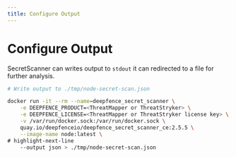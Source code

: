 ```yaml
---
title: Configure Output
---
```


# Configure Output

SecretScanner can writes output to `stdout` it can redirected to a file for further analysis.

```bash
# Write output to ./tmp/node-secret-scan.json

docker run -it --rm --name=deepfence_secret_scanner \
    -e DEEPFENCE_PRODUCT=<ThreatMapper or ThreatStryker> \
    -e DEEPFENCE_LICENSE=<ThreatMapper or ThreatStryker license key> \
    -v /var/run/docker.sock:/var/run/docker.sock \
    quay.io/deepfenceio/deepfence_secret_scanner_ce:2.5.5 \
    --image-name node:latest \
# highlight-next-line
    --output json > ./tmp/node-secret-scan.json
```


